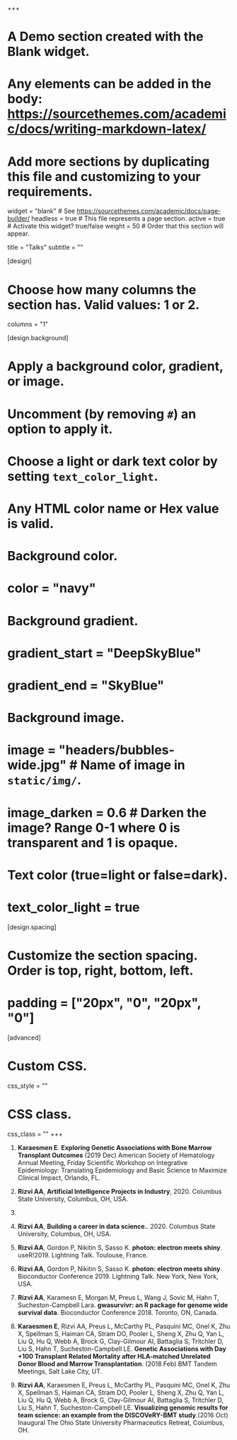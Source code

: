 +++
# A Demo section created with the Blank widget.
# Any elements can be added in the body: https://sourcethemes.com/academic/docs/writing-markdown-latex/
# Add more sections by duplicating this file and customizing to your requirements.

widget = "blank"  # See https://sourcethemes.com/academic/docs/page-builder/
headless = true  # This file represents a page section.
active = true  # Activate this widget? true/false
weight = 50  # Order that this section will appear.

title = "Talks"
subtitle = ""

[design]
  # Choose how many columns the section has. Valid values: 1 or 2.
  columns = "1"

[design.background]
  # Apply a background color, gradient, or image.
  #   Uncomment (by removing `#`) an option to apply it.
  #   Choose a light or dark text color by setting `text_color_light`.
  #   Any HTML color name or Hex value is valid.

  # Background color.
  # color = "navy"
  
  # Background gradient.
  # gradient_start = "DeepSkyBlue"
  # gradient_end = "SkyBlue"
  
  # Background image.
  # image = "headers/bubbles-wide.jpg"  # Name of image in `static/img/`.
  # image_darken = 0.6  # Darken the image? Range 0-1 where 0 is transparent and 1 is opaque.

  # Text color (true=light or false=dark).
  # text_color_light = true

[design.spacing]
  # Customize the section spacing. Order is top, right, bottom, left.
  # padding = ["20px", "0", "20px", "0"]

[advanced]
 # Custom CSS. 
 css_style = ""
 
 # CSS class.
 css_class = ""
+++

1. **Karaesmen E**. **Exploring Genetic Associations with Bone Marrow Transplant Outcomes** (2019 Dec) American Society of Hematology Annual Meeting, Friday Scientific Workshop on Integrative Epidemiology: Translating Epidemiology and Basic Science to Maximize Clinical Impact, Orlando, FL. 	

1. **Rizvi AA**, **Artificial Intelligence Projects in Industry**, 2020. Columbus State University, Columbus, OH, USA.

1.
1. **Rizvi AA**, **Building a career in data science.**. 2020. Columbus State University, Columbus, OH, USA.
    
1. **Rizvi AA**, Gordon P, Nikitin S, Sasso K. **photon: electron meets shiny**. useR!2019. Lightning Talk. Toulouse, France.     
    
1. **Rizvi AA**, Gordon P, Nikitin S, Sasso K. **photon: electron meets shiny**. Bioconductor Conference 2019. Lightning Talk. New York, New York, USA.
    
1. **Rizvi AA**, Karamesn E, Morgan M, Preus L, Wang J, Sovic M, Hahn T, Sucheston-Campbell Lara. **gwasurvivr: an R package for genome wide survival data**. Bioconductor Conference 2018. Toronto, ON, Canada.      
    
1. **Karaesmen E**, Rizvi AA, Preus L, McCarthy PL, Pasquini MC, Onel K, Zhu X, Spellman S, Haiman CA, Stram DO, Pooler L, Sheng X, Zhu Q, Yan L, Liu Q, Hu Q, Webb A, Brock G, Clay-Gilmour AI, Battaglia S, Tritchler D, Liu S, Hahn T, Sucheston-Campbell LE. **Genetic Associations with Day +100 Transplant Related Mortality after HLA-matched Unrelated Donor Blood and Marrow Transplantation**. (2018 Feb) BMT Tandem Meetings, Salt Lake City, UT.
    
1. **Rizvi AA**, Karaesmen E, Preus L, McCarthy PL, Pasquini MC, Onel K, Zhu X, Spellman S, Haiman CA, Stram DO, Pooler L, Sheng X, Zhu Q, Yan L, Liu Q, Hu Q, Webb A, Brock G, Clay-Gilmour AI, Battaglia S, Tritchler D, Liu S, Hahn T, Sucheston-Campbell LE. **Visualizing genomic results for team science: an example from the DISCOVeRY-BMT study**.(2016 Oct) Inaugural The Ohio State University Pharmaceutics Retreat, Columbus, OH.

